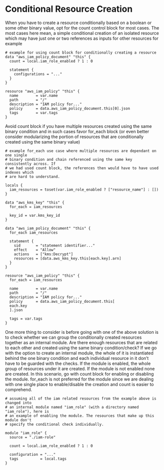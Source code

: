 # Conditional Resource Creation

When you have to create a resource conditionally based on a boolean or some other binary value, opt for the count
control block for most cases. The most cases here mean, a simple conditional creation of an isolated resource which may
have just one or two references as inputs for other resources for example

```hcl
# example for using count block for conditionally creating a resource
data "aws_iam_policy_document" "this" {
  count = local.iam_role_enabled ? 1 : 0

  statement {
    configurations = "..."
  }
}

resource "aws_iam_policy" "this" {
  name        = var.name
  path        = "/"
  description = "IAM policy for..."
  policy      = data.aws_iam_policy_document.this[0].json
  tags        = var.tags
}

```

Avoid count block if you have multiple resources created using the same binary condition and in such cases favor
for_each block (or even better consider modularizing the portion of resources that are conditionally created using the
same binary value)

```hcl
# example for_each use case where multiple resources are dependant on one single
# binary condition and chain referenced using the same key consistently across. If
# we had used count block, the references then would have to have used indexes which
# are hard to understand.

locals {
  iam_resources = toset(var.iam_role_enabled ? ["resource_name"] : [])
}

data "aws_kms_key" "this" {
  for_each = iam_resources

  key_id = var.kms_key_id
}

data "aws_iam_policy_document" "this" {
  for_each iam_resources

  statement {
    sid       = "statement identifier..."
    effect    = "Allow"
    actions   = ["kms:Decrypt"]
    resources = [data.aws_kms_key.this[each.key].arn]
  }
}

resource "aws_iam_policy" "this" {
  for_each = iam_resources

  name        = var.name
  path        = "/"
  description = "IAM policy for..."
  policy      = data.aws_iam_policy_document.this[
  each.key
  ].json

  tags = var.tags
}

```

One more thing to consider is before going with one of the above solution is to check whether we can group the
conditionally created resources together as an internal module. Are there enough resources that are related to each
other and created using the same binary condition/check? If we go with the option to create an internal module, the
whole of it is instantiated behind the one binary condition and each individual resource in it don’t have to be guarded
with the checks. If the module is enabled, the whole group of resources under it are created. If the module is not
enabled none are created. In this scenario, go with count block for enabling or disabling the module. for_each is not
preferred for the module since we are dealing with one single place to enable/disable the creation and count is easier
to comprehend.

```hcl
# assuming all of the iam related resources from the example above is changed into
# an internal module named "iam_role" (with a directory named "iam_role"), here is
# an example of enabling the module. The resources that make up this module don't
# specify the conditional check individually.

module "iam_role" {
  source = "./iam-role"

  count = local.iam_role_enabled ? 1 : 0

  configuration = "..."
  tags          = local.tags
}
```
